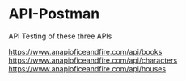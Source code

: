 # API-Postman

API Testing of these three APIs

https://www.anapioficeandfire.com/api/books
https://www.anapioficeandfire.com/api/characters
https://www.anapioficeandfire.com/api/houses